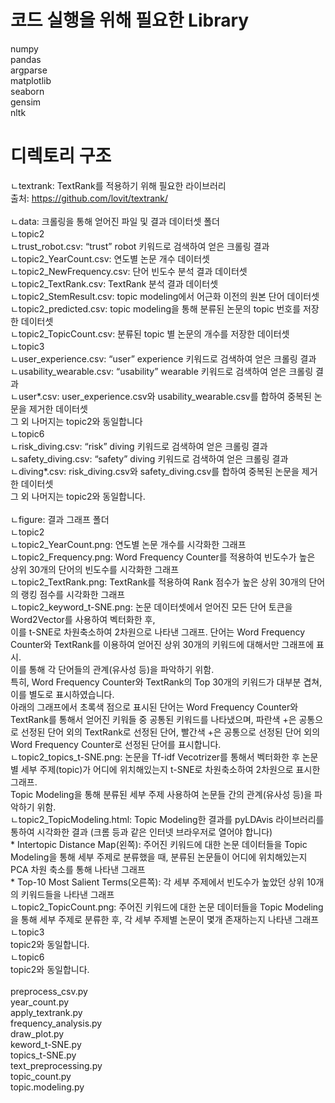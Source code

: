 # 코드 실행을 위해 필요한 Library
numpy <br>
pandas <br>
argparse <br>
matplotlib <br>
seaborn <br>
gensim <br>
nltk <br>

# 디렉토리 구조
ㄴtextrank: TextRank를 적용하기 위해 필요한 라이브러리 <br>
	출처: https://github.com/lovit/textrank/ <br> 
  <br>
ㄴdata: 크롤링을 통해 얻어진 파일 및 결과 데이터셋 폴더 <br>
    ㄴtopic2 <br>
      ㄴtrust_robot.csv: “trust” robot 키워드로 검색하여 얻은 크롤링 결과 <br>
      ㄴtopic2_YearCount.csv: 연도별 논문 개수 데이터셋 <br>
      ㄴtopic2_NewFrequency.csv: 단어 빈도수 분석 결과 데이터셋 <br>
      ㄴtopic2_TextRank.csv: TextRank 분석 결과 데이터셋 <br>
      ㄴtopic2_StemResult.csv: topic modeling에서 어근화 이전의 원본 단어 데이터셋 <br>
      ㄴtopic2_predicted.csv: topic modeling을 통해 분류된 논문의 topic 번호를 저장한 데이터셋 <br>
      ㄴtopic2_TopicCount.csv: 분류된 topic 별 논문의 개수를 저장한 데이터셋 <br>
    ㄴtopic3 <br>
      ㄴuser_experience.csv: “user” experience 키워드로 검색하여 얻은 크롤링 결과 <br>
      ㄴusability_wearable.csv: “usability” wearable 키워드로 검색하여 얻은 크롤링 결과 <br>
      ㄴuser*.csv: user_experience.csv와 usability_wearable.csv를 합하여 중복된 논문을 제거한 데이터셋 <br>
      그 외 나머지는 topic2와 동일합니다 <br>
    ㄴtopic6 <br>
      ㄴrisk_diving.csv: “risk” diving 키워드로 검색하여 얻은 크롤링 결과 <br>
      ㄴsafety_diving.csv: “safety” diving 키워드로 검색하여 얻은 크롤링 결과 <br>
      ㄴdiving*.csv: risk_diving.csv와 safety_diving.csv를 합하여 중복된 논문을 제거한 데이터셋 <br>
      그 외 나머지는 topic2와 동일합니다. <br>
 <br>
ㄴfigure: 결과 그래프 폴더 <br>
    ㄴtopic2 <br>
      ㄴtopic2_YearCount.png: 연도별 논문 개수를 시각화한 그래프 <br>
      ㄴtopic2_Frequency.png: Word Frequency Counter를 적용하여 빈도수가 높은 상위 30개의 단어의 빈도수를 시각화한 그래프 <br>
      ㄴtopic2_TextRank.png: TextRank를 적용하여 Rank 점수가 높은 상위 30개의 단어의 랭킹 점수를 시각화한 그래프 <br>
      ㄴtopic2_keyword_t-SNE.png: 논문 데이터셋에서 얻어진 모든 단어 토큰을 Word2Vector를 사용하여 벡터화한 후,  <br>이를 t-SNE로 차원축소하여 2차원으로 나타낸 그래프. 단어는 Word Frequency Counter와 TextRank를 이용하여 얻어진 상위 30개의 키워드에 대해서만 그래프에 표시. <br> 이를 통해 각 단어들의 관계(유사성 등)을 파악하기 위함. <br>
                                 특히, Word Frequency Counter와 TextRank의 Top 30개의 키워드가 대부분 겹쳐, 이를 별도로 표시하였습니다.  <br>아래의 그래프에서 초록색 점으로 표시된 단어는 Word Frequency Counter와 TextRank를 통해서 얻어진 키워들 중 공통된 키워드를 나타냈으며, 파란색 +은 공통으로 선정된 단어 외의 TextRank로 선정된 단어, 빨간색 +은 공통으로 선정된 단어 외의 Word Frequency Counter로 선정된 단어를 표시합니다.  <br>
      ㄴtopic2_topics_t-SNE.png: 논문을 Tf-idf Vecotrizer를 통해서 벡터화한 후 논문 별 세부 주제(topic)가 어디에 위치해있는지 t-SNE로 차원축소하여 2차원으로 표시한 그래프.  <br>Topic Modeling을 통해 분류된 세부 주제 사용하여 논문들 간의 관계(유사성 등)을 파악하기 위함.   <br>
      ㄴtopic2_TopicModeling.html: Topic Modeling한 결과를 pyLDAvis 라이브러리를 통하여 시각화한 결과 (크롬 등과 같은 인터넷 브라우저로 열어야 합니다)  <br>
        * Intertopic Distance Map(왼쪽): 주어진 키워드에 대한 논문 데이터들을 Topic Modeling을 통해 세부 주제로 분류했을 때, 분류된 논문들이 어디에 위치해있는지 PCA 차원 축소를 통해 나타낸 그래프 <br>
        * Top-10 Most Salient Terms(오른쪽): 각 세부 주제에서 빈도수가 높았던 상위 10개의 키워드들을 나타낸 그래프 <br>
      ㄴtopic2_TopicCount.png: 주어진 키워드에 대한 논문 데이터들을 Topic Modeling을 통해 세부 주제로 분류한 후, 각 세부 주제별 논문이 몇개 존재하는지 나타낸 그래프 <br>
   ㄴtopic3 <br>
      topic2와 동일합니다. <br>
   ㄴtopic6 <br>
      topic2와 동일합니다. <br>
 <br>
preprocess_csv.py <br>
year_count.py <br>
apply_textrank.py <br>
frequency_analysis.py <br>
draw_plot.py <br>
keword_t-SNE.py <br>
topics_t-SNE.py <br>
text_preprocessing.py <br>
topic_count.py <br>
topic.modeling.py <br>
